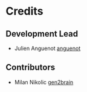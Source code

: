 # Credits

## Development Lead

- Julien Anguenot [anguenot](https://github.com/anguenot)

## Contributors

- Milan Nikolic [gen2brain](https://github.com/gen2brain)
